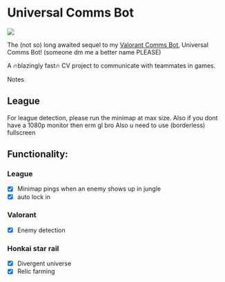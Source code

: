# Universal Comms Bot
![](https://hackatime-badge.hackclub.com/U0786TENDM5/universal_comms_bot)

The (not so) long awaited sequel to my [Valorant Comms Bot](https://github.com/CattoYT/ValorantCommsBot), Universal Comms Bot! (someone dm me a better name PLEASE)

A :fire:blazingly fast:fire: CV project to communicate with teammates in games.



Notes

## League
For league detection, please run the minimap at max size. Also if you dont have a 1080p monitor then erm gl bro
Also u need to use (borderless) fullscreen

## Functionality:
    
### League  
- [x] Minimap pings when an enemy shows up in jungle
- [x] auto lock in

### Valorant
- [x] Enemy detection

### Honkai star rail
- [x] Divergent universe
- [x] Relic farming